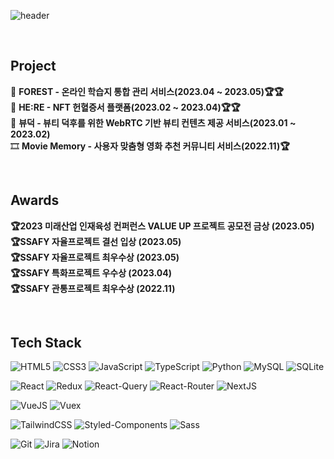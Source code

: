 ![header](https://capsule-render.vercel.app/api?type=Rect&color=0:c9e3c4,100:a6e192&height=100&section=header&text=YONG&fontSize=25&rotate=-30&fontColor=ffffff)

<br>

## Project

📗 **FOREST - 온라인 학습지 통합 관리 서비스(2023.04 ~ 2023.05)🏆🏆**  
💖 **HE:RE - NFT 헌혈증서 플랫폼(2023.02 ~ 2023.04)🏆🏆**  
🐥 **뷰덕 - 뷰티 덕후를 위한 WebRTC 기반 뷰티 컨텐츠 제공 서비스(2023.01 ~ 2023.02)**  
🎞 **Movie Memory - 사용자 맞춤형 영화 추천 커뮤니티 서비스(2022.11)🏆**

<br>

## Awards

**🏆2023 미래산업 인재육성 컨퍼런스 VALUE UP 프로젝트 공모전 금상 (2023.05)**  
**🏆SSAFY 자율프로젝트 결선 입상 (2023.05)**  
**🏆SSAFY 자율프로젝트 최우수상 (2023.05)**  
**🏆SSAFY 특화프로젝트 우수상 (2023.04)**  
**🏆SSAFY 관통프로젝트 최우수상 (2022.11)**

<br>

## Tech Stack

![HTML5](https://img.shields.io/badge/html5-%23E34F26.svg?style=flat&logo=html5&logoColor=white)
![CSS3](https://img.shields.io/badge/css3-%231572B6.svg?style=flat&logo=css3&logoColor=white)
![JavaScript](https://img.shields.io/badge/javascript-%23323330.svg?style=flat&logo=javascript&logoColor=%23F7DF1E)
![TypeScript](https://img.shields.io/badge/typescript-%23007ACC.svg?style=flat&logo=typescript&logoColor=white)
![Python](https://img.shields.io/badge/python-3776AB.svg?style=flat&logo=python&logoColor=white)
![MySQL](https://img.shields.io/badge/mysql-4479A1.svg?style=flat&logo=mysql&logoColor=white)
![SQLite](https://img.shields.io/badge/sqlite-003B57.svg?style=flat&logo=sqlite&logoColor=white)

![React](https://img.shields.io/badge/react-%2320232a.svg?style=flat&logo=React&logoColor=%2361DAFB)
![Redux](https://img.shields.io/badge/redux-%23593d88.svg?style=flat&logo=redux&logoColor=white)
![React-Query](https://img.shields.io/badge/react_query-FF4154.svg?style=flat&logo=reactquery&logoColor=white)
![React-Router](https://img.shields.io/badge/react_router-CA4245.svg?style=flat&logo=reactrouter&logoColor=white)
![NextJS](https://img.shields.io/badge/nextjs-000000.svg?style=flat&logo=nextdotjs&logoColor=white)

![VueJS](https://img.shields.io/badge/vuejs-%2335495e.svg?style=flat&logo=vuedotjs&logoColor=%234FC08D)
![Vuex](https://img.shields.io/badge/vuex-%2335495e.svg?style=flate&logo=vuedotjs&logoColor=%234FC08D)

![TailwindCSS](https://img.shields.io/badge/Tailwind_CSS-06B6D4?style=flat&logo=tailwindcss&logoColor=white)
![Styled-Components](https://img.shields.io/badge/Styled_Components-DB7093?style=flat&logo=styledcomponents&logoColor=white)
![Sass](https://img.shields.io/badge/Sass-CC6699?style=flat&logo=sass&logoColor=white)

![Git](https://img.shields.io/badge/git-%23F05033.svg?style=flat&logo=git&logoColor=white)
![Jira](https://img.shields.io/badge/jira-0052CC.svg?style=flat&logo=jirasoftware&logoColor=white)
![Notion](https://img.shields.io/badge/notion-000000.svg?style=flat&logo=notion&logoColor=white)


